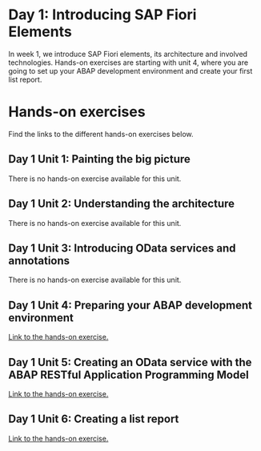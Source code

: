 # Day 1: Introducing SAP Fiori Elements
In week 1, we introduce SAP Fiori elements, its architecture and involved technologies.
Hands-on exercises are starting with unit 4, where you are going to set up your ABAP development environment and create your first list report.

    
# Hands-on exercises
Find the links to the different hands-on exercises below.

## Day 1 Unit 1: Painting the big picture  
There is no hands-on exercise available for this unit.
        
## Day 1 Unit 2: Understanding the architecture   
There is no hands-on exercise available for this unit.
    
## Day 1 Unit 3: Introducing OData services and annotations
There is no hands-on exercise available for this unit.
        
## Day 1 Unit 4: Preparing your ABAP development environment 
[Link to the hands-on exercise.](unit4.md)
        
## Day 1 Unit 5: Creating an OData service with the ABAP RESTful Application Programming Model 
[Link to the hands-on exercise.](unit5.md)
        
## Day 1 Unit 6: Creating a list report
[Link to the hands-on exercise.](unit6.md)
